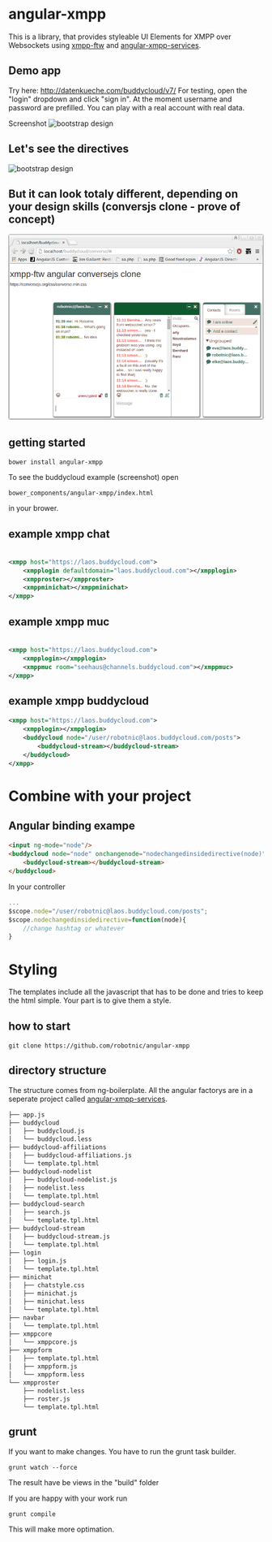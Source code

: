 # angular-xmpp

This is a library, that provides styleable UI Elements for XMPP over Websockets using [xmpp-ftw](https://xmpp-ftw.jit.su/) and [angular-xmpp-services](https://github.com/robotnic/angular-xmpp-services/).


## Demo app

Try here:  http://datenkueche.com/buddycloud/v7/ For testing, open the "login" dropdown and click "sign in". At the moment username and password are prefilled. You can play with a real account with real data. 

Screenshot
![bootstrap design](https://raw.githubusercontent.com/robotnic/angular-xmpp-services/master/src/assets/docimg/bootstrap.png)

## Let's see the directives
![bootstrap design](https://raw.githubusercontent.com/robotnic/angular-xmpp-services/itemtree/src/assets/docimg/bootstrap-annotated.png)

## But it can look totaly different, depending on your design skills (conversjs clone - prove of concept)
![convers clone](https://raw.githubusercontent.com/robotnic/angular-converse/master/screenshots/beta.png)

## getting started

```
bower install angular-xmpp
```

To see the buddycloud example (screenshot) open 
```
bower_components/angular-xmpp/index.html
```
in your brower.

## example xmpp chat
```xml

<xmpp host="https://laos.buddycloud.com">
    <xmpplogin defaultdomain="laos.buddycloud.com"></xmpplogin>
    <xmpproster></xmpproster>
    <xmppminichat></xmppminichat>
</xmpp>

```

## example xmpp muc
```xml

<xmpp host="https://laos.buddycloud.com">
    <xmpplogin></xmpplogin>
    <xmppmuc room="seehaus@channels.buddycloud.com"></xmppmuc>
</xmpp>

```

## example xmpp buddycloud

```xml
<xmpp host="https://laos.buddycloud.com">
    <xmpplogin></xmpplogin>
    <buddycloud node="/user/robotnic@laos.buddycloud.com/posts">
        <buddycloud-stream></buddycloud-stream>
    </buddycloud>
</xmpp>

```


# Combine with your project

## Angular binding exampe
```html
<input ng-mode="node"/>
<buddycloud node="node" onchangenode="nodechangedinsidedirective(node)">
    <buddycloud-stream></buddycloud-stream>
</buddycloud>
```

In your controller
```javascript
...
$scope.node="/user/robotnic@laos.buddycloud.com/posts";
$scope.nodechangedinsidedirective=function(node){
    //change hashtag or whatever
}

```

# Styling

The templates include all the javascript that has to be done and tries to keep the html simple.
Your part is to give them a style.

## how to start

```
git clone https://github.com/robotnic/angular-xmpp
```

## directory structure

The structure comes from ng-boilerplate. All the angular factorys are in a seperate project called [angular-xmpp-services](https://github.com/robotnic/angular-xmpp-services/).


```
├── app.js
├── buddycloud
│   ├── buddycloud.js
│   └── buddycloud.less
├── buddycloud-affiliations
│   ├── buddycloud-affiliations.js
│   └── template.tpl.html
├── buddycloud-nodelist
│   ├── buddycloud-nodelist.js
│   ├── nodelist.less
│   └── template.tpl.html
├── buddycloud-search
│   ├── search.js
│   └── template.tpl.html
├── buddycloud-stream
│   ├── buddycloud-stream.js
│   └── template.tpl.html
├── login
│   ├── login.js
│   └── template.tpl.html
├── minichat
│   ├── chatstyle.css
│   ├── minichat.js
│   ├── minichat.less
│   └── template.tpl.html
├── navbar
│   └── template.tpl.html
├── xmppcore
│   └── xmppcore.js
├── xmppform
│   ├── template.tpl.html
│   ├── xmppform.js
│   └── xmppform.less
└── xmpproster
    ├── nodelist.less
    ├── roster.js
    └── template.tpl.html

```



## grunt

If you want to make changes. You have to run the grunt task builder.

```command
grunt watch --force
```
The result have be views in the "build" folder


If you are happy with your work run 
```command
grunt compile
```
This will make more optimation.


















